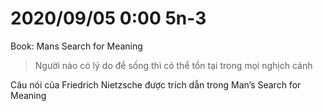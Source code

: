 # 2020/09/05 0:00 5n-3

Book: Mans Search for Meaning

> Người nào có lý do để sống thì có thể tồn tại trong mọi nghịch cảnh

Câu nói của Friedrich Nietzsche được trích dẫn trong Man’s Search for Meaning